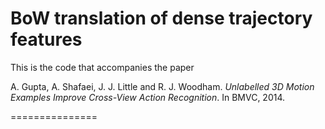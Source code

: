 BoW translation of dense trajectory features
===============
This is the code that accompanies the paper

A. Gupta, A. Shafaei, J. J. Little and R. J. Woodham. *Unlabelled 3D Motion Examples Improve Cross-View Action Recognition*. In BMVC, 2014.

===============

